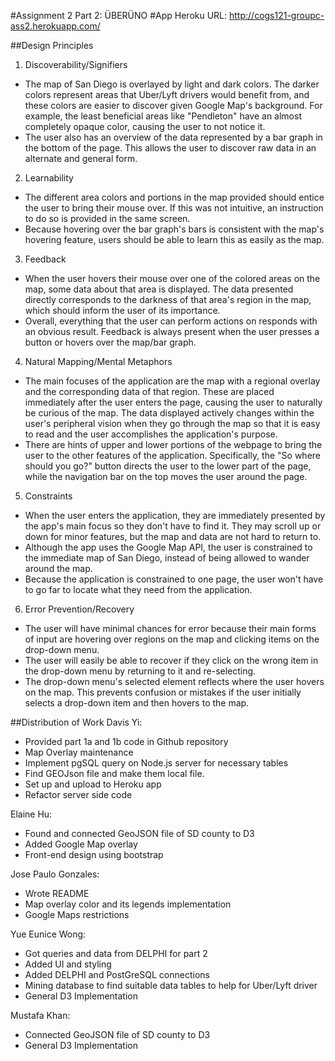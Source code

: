 #Assignment 2 Part 2: ÜBERÜNO
#App Heroku URL: http://cogs121-groupc-ass2.herokuapp.com/

##Design Principles
1. Discoverability/Signifiers
  - The map of San Diego is overlayed by light and dark colors. The darker colors represent areas that Uber/Lyft drivers would benefit from, and these colors are easier to discover given Google Map's background. For example, the least beneficial areas like "Pendleton" have an almost completely opaque color, causing the user to not notice it.
  - The user also has an overview of the data represented by a bar graph in the bottom of the page. This allows the user to discover raw data in an alternate and general form.

2. Learnability
  - The different area colors and portions in the map provided should entice the user to bring their mouse over. If this was not intuitive, an instruction to do so is provided in the same screen.
  - Because hovering over the bar graph's bars is consistent with the map's hovering feature, users should be able to learn this as easily as the map.   

3. Feedback
  - When the user hovers their mouse over one of the colored areas on the map, some data about that area is displayed. The data presented directly corresponds to the darkness of that area's region in the map, which should inform the user of its importance.
  - Overall, everything that the user can perform actions on responds with an obvious result. Feedback is always present when the user presses a button or hovers over the map/bar graph.

4. Natural Mapping/Mental Metaphors
  - The main focuses of the application are the map with a regional overlay and the corresponding data of that region. These are placed immediately after the user enters the page, causing the user to naturally be curious of the map. The data displayed actively changes within the user's peripheral vision when they go through the map so that it is easy to read and the user accomplishes the application's purpose.
  - There are hints of upper and lower portions of the webpage to bring the user to the other features of the application. Specifically, the "So where should you go?" button directs the user to the lower part of the page, while the navigation bar on the top moves the user around the page.  

5. Constraints
  - When the user enters the application, they are immediately presented by the app's main focus so they don't have to find it. They may scroll up or down for minor features, but the map and data are not hard to return to.
  - Although the app uses the Google Map API, the user is constrained to the immediate map of San Diego, instead of being allowed to wander around the map.
  - Because the application is constrained to one page, the user won't have to go far to locate what they need from the application.

6. Error Prevention/Recovery
  - The user will have minimal chances for error because their main forms of input are hovering over regions on the map and clicking items on the drop-down menu.
  - The user will easily be able to recover if they click on the wrong item in the drop-down menu by returning to it and re-selecting.
  - The drop-down menu's selected element reflects where the user hovers on the map. This prevents confusion or mistakes if the user initially selects a drop-down item and then hovers to the map.

##Distribution of Work
Davis Yi:
- Provided part 1a and 1b code in Github repository
- Map Overlay maintenance
- Implement pgSQL query on Node.js server for necessary tables
- Find GEOJson file and make them local file.
- Set up and upload to Heroku app
- Refactor server side code

Elaine Hu:
- Found and connected GeoJSON file of SD county to D3
- Added Google Map overlay
- Front-end design using bootstrap

Jose Paulo Gonzales:
- Wrote README
- Map overlay color and its legends implementation
- Google Maps restrictions

Yue Eunice Wong:
- Got queries and data from DELPHI for part 2
- Added UI and styling
- Added DELPHI and PostGreSQL connections
- Mining database to find suitable data tables to help for Uber/Lyft driver
- General D3 Implementation

Mustafa Khan:
- Connected GeoJSON file of SD county to D3
- General D3 Implementation

